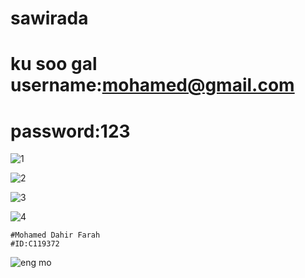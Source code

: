 # sawirada 
# ku soo gal username:mohamed@gmail.com
# password:123

![1](https://user-images.githubusercontent.com/124419412/216805653-89e818aa-3236-4b59-8b1e-1e53b53f6e53.png)


![2](https://user-images.githubusercontent.com/124419412/216805660-a25116d3-e9a8-49c3-afe3-5de9726a733a.PNG)


![3](https://user-images.githubusercontent.com/124419412/216805680-2bf27b85-77dc-410e-a4b3-19a87a918553.PNG)


![4](https://user-images.githubusercontent.com/124419412/216805691-1ec20352-2f61-40c6-b596-a8b2b34215b8.PNG)

    #Mohamed Dahir Farah
    #ID:C119372
![eng mo](https://user-images.githubusercontent.com/124419412/216809550-f6a0a51b-7234-4189-a255-5d04ef57b1e5.jpeg)
